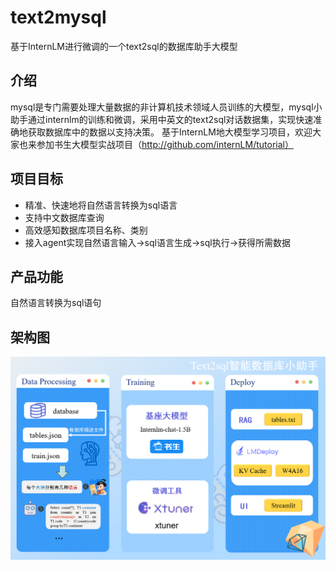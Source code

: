 # text2mysql
基于InternLM进行微调的一个text2sql的数据库助手大模型
## 介绍
mysql是专门需要处理大量数据的非计算机技术领域人员训练的大模型，mysql小助手通过internlm的训练和微调，采用中英文的text2sql对话数据集，实现快速准确地获取数据库中的数据以支持决策。
基于InternLM地大模型学习项目，欢迎大家也来参加书生大模型实战项目（http://github.com/internLM/tutorial）
## 项目目标
* 精准、快速地将自然语言转换为sql语言
* 支持中文数据库查询
* 高效感知数据库项目名称、类别
* 接入agent实现自然语言输入->sql语言生成->sql执行->获得所需数据
## 产品功能
自然语言转换为sql语句
## 架构图
![image](c797a66dab1a1b3e342c3b4a5c5fd63.png)
